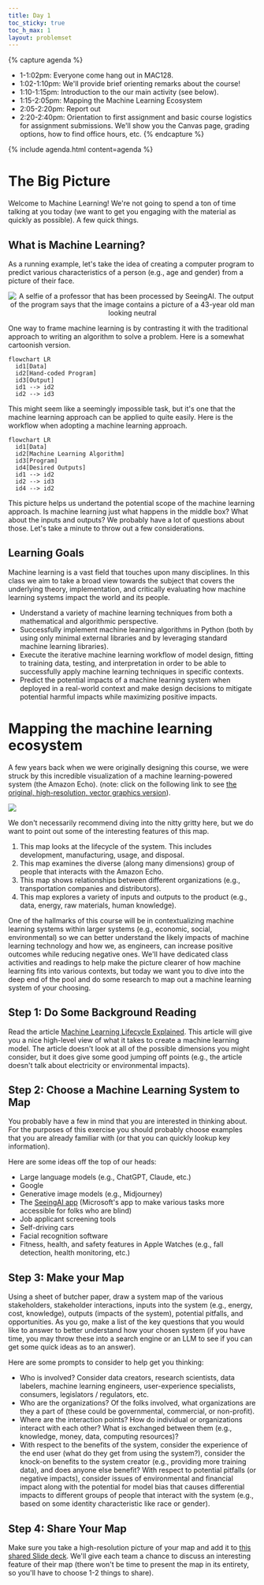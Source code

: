 ```yaml
---
title: Day 1
toc_sticky: true 
toc_h_max: 1
layout: problemset
---
```


{% capture agenda %}
* 1-1:02pm: Everyone come hang out in MAC128.
* 1:02-1:10pm: We'll provide brief orienting remarks about the course!
* 1:10-1:15pm: Introduction to the our main activity (see below).
* 1:15-2:05pm: Mapping the Machine Learning Ecosystem
* 2:05-2:20pm: Report out
* 2:20-2:40pm: Orientation to first assignment and basic course logistics for assignment submissions.  We'll show you the Canvas page, grading options, how to find office hours, etc.
{% endcapture %}

{% include agenda.html content=agenda %}

# The Big Picture

Welcome to Machine Learning!  We're not going to spend a ton of time talking at you today (we want to get you engaging with the material as quickly as possible).  A few quick things.

## What is Machine Learning?

As a running example, let's take the idea of creating a computer program to predict various characteristics of a person (e.g., age and gender) from a picture of their face.

<p style="text-align: center;">
<img alt="A selfie of a professor that has been processed by SeeingAI.  The output of the program says that the image contains a picture of a 43-year old man looking neutral" src="images/paulseeingai.jpg"/>
</p>

One way to frame machine learning is by contrasting it with the traditional approach to writing an algorithm to solve a problem.  Here is a somewhat cartoonish version.  

```mermaid!
flowchart LR
  id1[Data]
  id2[Hand-coded Program]
  id3[Output]
  id1 --> id2
  id2 --> id3
```

This might seem like a seemingly impossible task, but it's one that the machine learning approach can be applied to quite easily.  Here is the workflow when adopting a machine learning approach.

```mermaid!
flowchart LR
  id1[Data]
  id2[Machine Learning Algorithm]
  id3[Program]
  id4[Desired Outputs]
  id1 --> id2
  id2 --> id3
  id4 --> id2
```

This picture helps us undertand the potential scope of the machine learning approach.  Is machine learning just what happens in the middle box?  What about the inputs and outputs?  We probably have a lot of questions about those.  Let's take a minute to throw out a few considerations.


## Learning Goals

Machine learning is a vast field that touches upon many disciplines.  In this class we aim to take a broad view towards the subject that covers the underlying theory, implementation, and critically evaluating how machine learning systems impact the world and its people.

* Understand a variety of machine learning techniques from both a mathematical and algorithmic perspective.
* Successfully implement machine learning algorithms in Python (both by using only minimal external libraries and by leveraging standard machine learning libraries).
* Execute the iterative machine learning workflow of model design, fitting to training data, testing, and interpretation in order to be able to successfully apply machine learning techniques in specific contexts.
* Predict the potential impacts of a machine learning system when deployed in a real-world context and make design decisions to mitigate potential harmful impacts while maximizing positive impacts.

# Mapping the machine learning ecosystem

A few years back when we were originally designing this course, we were struck by this incredible visualization of a machine learning-powered system (the Amazon Echo).  (note: click on the following link to see [the original, high-resolution, vector graphics version](https://anatomyof.ai/img/ai-anatomy-map.pdf)).

![](images/ai-anatomy-map.png)

We don't necessarily recommend diving into the nitty gritty here, but we do want to point out some of the interesting features of this map.

1. This map looks at the lifecycle of the system.  This includes development, manufacturing, usage, and disposal.
2. This map examines the diverse (along many dimensions) group of people that interacts with the Amazon Echo.
3. This map shows relationships between different organizations (e.g., transportation companies and distributors).
4. This map explores a variety of inputs and outputs to the product (e.g., data, energy, raw materials, human knowledge).

One of the hallmarks of this course will be in contextualizing machine learning systems within larger systems (e.g., economic, social, environmental) so we can better understand the likely impacts of machine learning technology and how we, as engineers, can increase positive outcomes while reducing negative ones.  We'll have dedicated class activities and readings to help make the picture clearer of how machine learning fits into various contexts, but today we want you to dive into the deep end of the pool and do some research to map out a machine learning system of your choosing.

## Step 1: Do Some Background Reading

Read the article [Machine Learning Lifecycle Explained](https://www.datacamp.com/blog/machine-learning-lifecycle-explained).  This article will give you a nice high-level view of what it takes to create a machine learning model.  The article doesn't look at all of the possible dimensions you might consider, but it does give some good jumping off points (e.g., the article doesn't talk about electricity or environmental impacts).

## Step 2: Choose a Machine Learning System to Map

You probably have a few in mind that you are interested in thinking about. For the purposes of this exercise you should probably choose examples that you are already familiar with (or that you can quickly lookup key information).

Here are some ideas off the top of our heads:
* Large language models (e.g., ChatGPT, Claude, etc.)
* Google
* Generative image models (e.g., Midjourney)
* The [SeeingAI app](https://apps.apple.com/us/app/seeing-ai/id999062298) (Microsoft's app to make various tasks more accessible for folks who are blind)
* Job applicant screening tools
* Self-driving cars
* Facial recognition software
* Fitness, health, and safety features in Apple Watches (e.g., fall detection, health monitoring, etc.)

## Step 3: Make your Map

Using a sheet of butcher paper, draw a system map of the various stakeholders, stakeholder interactions, inputs into the system (e.g., energy, cost, knowledge), outputs (impacts of the system), potential pitfalls, and opportunities.  As you go, make a list of the key questions that you would like to answer to better understand how your chosen system (if you have time, you may throw these into a search engine or an LLM to see if you can get some quick ideas as to an answer).

Here are some prompts to consider to help get you thinking:
* Who is involved?  Consider data creators, research scientists, data labelers, machine learning engineers, user-experience specialists, consumers, legislators / regulators, etc.
* Who are the organizations? Of the folks involved, what organizations are they a part of (these could be governmental, commercial, or non-profit).
* Where are the interaction points?  How do individual or organizations interact with each other?  What is exchanged between them (e.g., knowledge, money, data, computing resources)?
* With respect to the benefits of the system, consider the experience of the end user (what do they get from using the system?), consider the knock-on benefits to the system creator (e.g., providing more training data), and does anyone else benefit?  With respect to potential pitfalls (or negative impacts), consider issues of environmental and financial impact along with the potential for model bias that causes differential impacts to different groups of people that interact with the system (e.g., based on some identity characteristic like race or gender).

## Step 4: Share Your Map

Make sure you take a high-resolution picture of your map and add it to [this shared Slide deck](https://docs.google.com/presentation/d/1nzF3k-ps9xWlojtOrpTjxBW6dR3eAT3gPl61rK9_QF0/edit?usp=sharing).  We'll give each team a chance to discuss an interesting feature of their map (there won't be time to present the map in its entirety, so you'll have to choose 1-2 things to share).